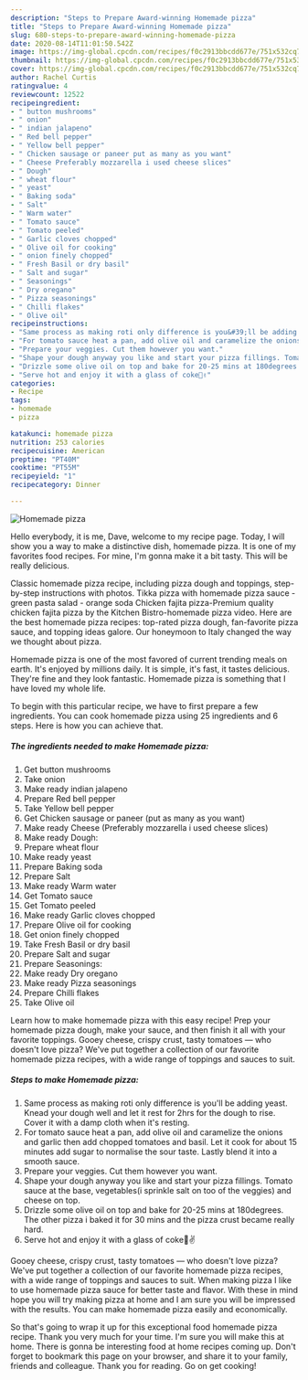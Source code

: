 ```yaml
---
description: "Steps to Prepare Award-winning Homemade pizza"
title: "Steps to Prepare Award-winning Homemade pizza"
slug: 680-steps-to-prepare-award-winning-homemade-pizza
date: 2020-08-14T11:01:50.542Z
image: https://img-global.cpcdn.com/recipes/f0c2913bbcdd677e/751x532cq70/homemade-pizza-recipe-main-photo.jpg
thumbnail: https://img-global.cpcdn.com/recipes/f0c2913bbcdd677e/751x532cq70/homemade-pizza-recipe-main-photo.jpg
cover: https://img-global.cpcdn.com/recipes/f0c2913bbcdd677e/751x532cq70/homemade-pizza-recipe-main-photo.jpg
author: Rachel Curtis
ratingvalue: 4
reviewcount: 12522
recipeingredient:
- " button mushrooms"
- " onion"
- " indian jalapeno"
- " Red bell pepper"
- " Yellow bell pepper"
- " Chicken sausage or paneer put as many as you want"
- " Cheese Preferably mozzarella i used cheese slices"
- " Dough"
- " wheat flour"
- " yeast"
- " Baking soda"
- " Salt"
- " Warm water"
- " Tomato sauce"
- " Tomato peeled"
- " Garlic cloves chopped"
- " Olive oil for cooking"
- " onion finely chopped"
- " Fresh Basil or dry basil"
- " Salt and sugar"
- " Seasonings"
- " Dry oregano"
- " Pizza seasonings"
- " Chilli flakes"
- " Olive oil"
recipeinstructions:
- "Same process as making roti only difference is you&#39;ll be adding yeast. Knead your dough well and let it rest for 2hrs for the dough to rise. Cover it with a damp cloth when it&#39;s resting."
- "For tomato sauce heat a pan, add olive oil and caramelize the onions and garlic then add chopped tomatoes and basil. Let it cook for about 15 minutes add sugar to normalise the sour taste. Lastly blend it into a smooth sauce."
- "Prepare your veggies. Cut them however you want."
- "Shape your dough anyway you like and start your pizza fillings. Tomato sauce at the base, vegetables(i sprinkle salt on too of the veggies) and cheese on top."
- "Drizzle some olive oil on top and bake for 20-25 mins at 180degrees. The other pizza i baked it for 30 mins and the pizza crust became really hard."
- "Serve hot and enjoy it with a glass of coke🥴✌️"
categories:
- Recipe
tags:
- homemade
- pizza

katakunci: homemade pizza 
nutrition: 253 calories
recipecuisine: American
preptime: "PT40M"
cooktime: "PT55M"
recipeyield: "1"
recipecategory: Dinner

---
```



![Homemade pizza](https://img-global.cpcdn.com/recipes/f0c2913bbcdd677e/751x532cq70/homemade-pizza-recipe-main-photo.jpg)

Hello everybody, it is me, Dave, welcome to my recipe page. Today, I will show you a way to make a distinctive dish, homemade pizza. It is one of my favorites food recipes. For mine, I'm gonna make it a bit tasty. This will be really delicious.

Classic homemade pizza recipe, including pizza dough and toppings, step-by-step instructions with photos. Tikka pizza with homemade pizza sauce - green pasta salad - orange soda Chicken fajita pizza-Premium quality chicken fajita pizza by the Kitchen Bistro-homemade pizza video. Here are the best homemade pizza recipes: top-rated pizza dough, fan-favorite pizza sauce, and topping ideas galore. Our honeymoon to Italy changed the way we thought about pizza.

Homemade pizza is one of the most favored of current trending meals on earth. It's enjoyed by millions daily. It is simple, it's fast, it tastes delicious. They're fine and they look fantastic. Homemade pizza is something that I have loved my whole life.


To begin with this particular recipe, we have to first prepare a few ingredients. You can cook homemade pizza using 25 ingredients and 6 steps. Here is how you can achieve that.

<!--inarticleads1-->

##### The ingredients needed to make Homemade pizza:

1. Get  button mushrooms
1. Take  onion
1. Make ready  indian jalapeno
1. Prepare  Red bell pepper
1. Take  Yellow bell pepper
1. Get  Chicken sausage or paneer (put as many as you want)
1. Make ready  Cheese (Preferably mozzarella i used cheese slices)
1. Make ready  Dough:
1. Prepare  wheat flour
1. Make ready  yeast
1. Prepare  Baking soda
1. Prepare  Salt
1. Make ready  Warm water
1. Get  Tomato sauce
1. Get  Tomato peeled
1. Make ready  Garlic cloves chopped
1. Prepare  Olive oil for cooking
1. Get  onion finely chopped
1. Take  Fresh Basil or dry basil
1. Prepare  Salt and sugar
1. Prepare  Seasonings:
1. Make ready  Dry oregano
1. Make ready  Pizza seasonings
1. Prepare  Chilli flakes
1. Take  Olive oil


Learn how to make homemade pizza with this easy recipe! Prep your homemade pizza dough, make your sauce, and then finish it all with your favorite toppings. Gooey cheese, crispy crust, tasty tomatoes — who doesn&#39;t love pizza? We&#39;ve put together a collection of our favorite homemade pizza recipes, with a wide range of toppings and sauces to suit. 

<!--inarticleads2-->

##### Steps to make Homemade pizza:

1. Same process as making roti only difference is you&#39;ll be adding yeast. Knead your dough well and let it rest for 2hrs for the dough to rise. Cover it with a damp cloth when it&#39;s resting.
1. For tomato sauce heat a pan, add olive oil and caramelize the onions and garlic then add chopped tomatoes and basil. Let it cook for about 15 minutes add sugar to normalise the sour taste. Lastly blend it into a smooth sauce.
1. Prepare your veggies. Cut them however you want.
1. Shape your dough anyway you like and start your pizza fillings. Tomato sauce at the base, vegetables(i sprinkle salt on too of the veggies) and cheese on top.
1. Drizzle some olive oil on top and bake for 20-25 mins at 180degrees. The other pizza i baked it for 30 mins and the pizza crust became really hard.
1. Serve hot and enjoy it with a glass of coke🥴✌️


Gooey cheese, crispy crust, tasty tomatoes — who doesn&#39;t love pizza? We&#39;ve put together a collection of our favorite homemade pizza recipes, with a wide range of toppings and sauces to suit. When making pizza I like to use homemade pizza sauce for better taste and flavor. With these in mind hope you will try making pizza at home and I am sure you will be impressed with the results. You can make homemade pizza easily and economically. 

So that's going to wrap it up for this exceptional food homemade pizza recipe. Thank you very much for your time. I'm sure you will make this at home. There is gonna be interesting food at home recipes coming up. Don't forget to bookmark this page on your browser, and share it to your family, friends and colleague. Thank you for reading. Go on get cooking!
